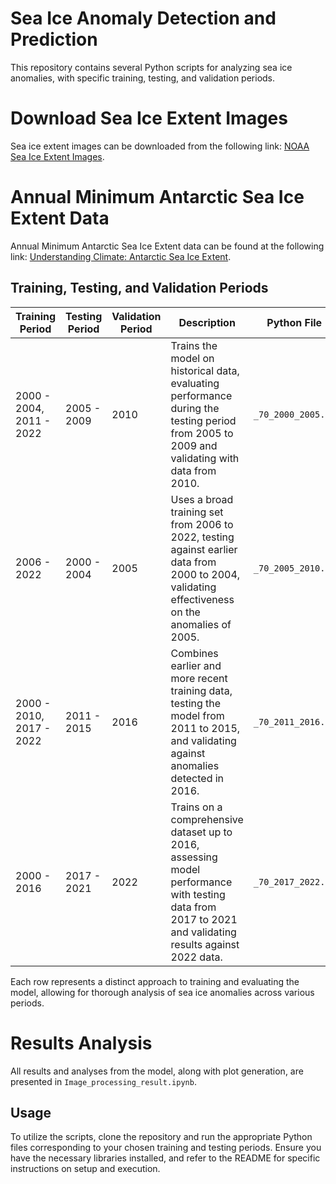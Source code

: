 # Sea Ice Anomaly Detection and Prediction

This repository contains several Python scripts for analyzing sea ice anomalies, with specific training, testing, and validation periods.

# Download Sea Ice Extent Images

Sea ice extent images can be downloaded from the following link: [NOAA Sea Ice Extent Images](https://noaadata.apps.nsidc.org/NOAA/G02135/south/daily/images/).

# Annual Minimum Antarctic Sea Ice Extent Data

Annual Minimum Antarctic Sea Ice Extent data can be found at the following link: [Understanding Climate: Antarctic Sea Ice Extent](https://www.climate.gov/news-features/understanding-climate/understanding-climate-antarctic-sea-ice-extent).


## Training, Testing, and Validation Periods

| **Training Period**         | **Testing Period** | **Validation Period** | **Description**                                                                                         | **Python File**              |
|-----------------------------|--------------------|------------------------|---------------------------------------------------------------------------------------------------------|-------------------------------|
| 2000 - 2004, 2011 - 2022    | 2005 - 2009        | 2010                   | Trains the model on historical data, evaluating performance during the testing period from 2005 to 2009 and validating with data from 2010. | `_70_2000_2005.py`           |
| 2006 - 2022                 | 2000 - 2004        | 2005                   | Uses a broad training set from 2006 to 2022, testing against earlier data from 2000 to 2004, validating effectiveness on the anomalies of 2005.  | `_70_2005_2010.py`           |
| 2000 - 2010, 2017 - 2022    | 2011 - 2015        | 2016                   | Combines earlier and more recent training data, testing the model from 2011 to 2015, and validating against anomalies detected in 2016.          | `_70_2011_2016.py`           |
| 2000 - 2016                 | 2017 - 2021        | 2022                   | Trains on a comprehensive dataset up to 2016, assessing model performance with testing data from 2017 to 2021 and validating results against 2022 data. | `_70_2017_2022.py`           |

Each row represents a distinct approach to training and evaluating the model, allowing for thorough analysis of sea ice anomalies across various periods. 

# Results Analysis

All results and analyses from the model, along with plot generation, are presented in `Image_processing_result.ipynb`.



## Usage

To utilize the scripts, clone the repository and run the appropriate Python files corresponding to your chosen training and testing periods. Ensure you have the necessary libraries installed, and refer to the README for specific instructions on setup and execution.

